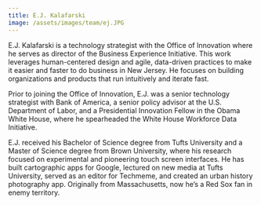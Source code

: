 ```yaml
---
title: E.J. Kalafarski
image: /assets/images/team/ej.JPG
---
```


E.J. Kalafarski is a technology strategist with the Office of Innovation where he serves as director of the Business Experience Initiative. This work leverages human-centered design and agile, data-driven practices to make it easier and faster to do business in New Jersey. He focuses on building organizations and products that run intuitively and iterate fast.

Prior to joining the Office of Innovation, E.J. was a senior technology strategist with Bank of America, a senior policy advisor at the U.S. Department of Labor, and a Presidential Innovation Fellow in the Obama White House, where he spearheaded the White House Workforce Data Initiative.

E.J. received his Bachelor of Science degree from Tufts University and a Master of Science  degree from Brown University, where his research focused on experimental and pioneering touch screen interfaces. He has built cartographic apps for Google, lectured on new media at Tufts University, served as an editor for Techmeme, and created an urban history photography app. Originally from Massachusetts, now he’s a Red Sox fan in enemy territory.